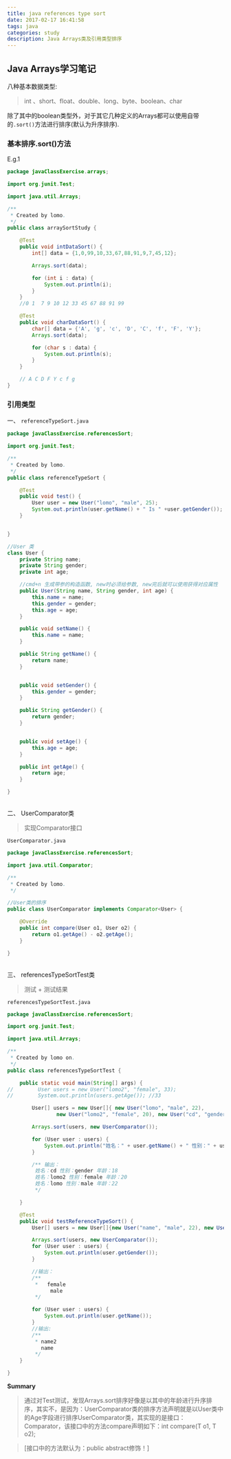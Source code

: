 ```yaml
---
title: java references type sort
date: 2017-02-17 16:41:58
tags: java
categories: study
description: Java Arrays类及引用类型排序
---
```


## Java Arrays学习笔记

八种基本数据类型:

> int 、short、float、double、long、byte、boolean、char

除了其中的boolean类型外，对于其它几种定义的Arrays都可以使用自带的`.sort()`方法进行排序(默认为升序排序).


### 基本排序.sort()方法

E.g.1

```java
package javaClassExercise.arrays;

import org.junit.Test;

import java.util.Arrays;

/**
 * Created by lomo.
 */
public class arraySortStudy {

    @Test
    public void intDataSort() {
        int[] data = {1,0,99,10,33,67,88,91,9,7,45,12};

        Arrays.sort(data);

        for (int i : data) {
            System.out.println(i);
        }
    }
    //0 1  7 9 10 12 33 45 67 88 91 99

    @Test
    public void charDataSort() {
        char[] data = {'A', 'g', 'c', 'D', 'C', 'f', 'F', 'Y'};
        Arrays.sort(data);

        for (char s : data) {
            System.out.println(s);
        }
    }

    // A C D F Y c f g
}

```

### 引用类型

一、  `referenceTypeSort.java`

```java
package javaClassExercise.referencesSort;

import org.junit.Test;

/**
 * Created by lomo.
 */
public class referenceTypeSort {

    @Test
    public void test() {
        User user = new User("lomo", "male", 25);
        System.out.println(user.getName() + " Is " +user.getGender()); //lomo Is male
    }


}

//User 类
class User {
    private String name;
    private String gender;
    private int age;

    //cmd+n 生成带参的构造函数, new时必须给参数, new完后就可以使用获得对应属性
    public User(String name, String gender, int age) {
        this.name = name;
        this.gender = gender;
        this.age = age;
    }

    public void setName() {
        this.name = name;
    }

    public String getName() {
        return name;
    }


    public void setGender() {
        this.gender = gender;
    }

    public String getGender() {
        return gender;
    }


    public void setAge() {
        this.age = age;
    }

    public int getAge() {
        return age;
    }

}

```
<br>
二、 UserComparator类

> 实现Comparator接口

`UserComparator.java`

```java
package javaClassExercise.referencesSort;

import java.util.Comparator;

/**
 * Created by lomo.
 */

//User类的排序
public class UserComparator implements Comparator<User> {

    @Override
    public int compare(User o1, User o2) {
        return o1.getAge() - o2.getAge();
    }

}

```

<br>
三、 referencesTypeSortTest类

> 测试 + 测试结果

`referencesTypeSortTest.java`

```java
package javaClassExercise.referencesSort;

import org.junit.Test;

import java.util.Arrays;

/**
 * Created by lomo on.
 */
public class referencesTypeSortTest {

    public static void main(String[] args) {
//        User users = new User("lomo2", "female", 33);
//        System.out.println(users.getAge()); //33

        User[] users = new User[]{ new User("lomo", "male", 22),
                new User("lomo2", "female", 20), new User("cd", "gender", 18)};

        Arrays.sort(users, new UserComparator());

        for (User user : users) {
            System.out.println("姓名：" + user.getName() + " 性别：" + user.getGender() + " 年龄：" + user.getAge());
        }

        /** 输出：
         姓名：cd 性别：gender 年龄：18
         姓名：lomo2 性别：female 年龄：20
         姓名：lomo 性别：male 年龄：22
         */

    }

    @Test
    public void testReferenceTypeSort() {
        User[] users = new User[]{new User("name", "male", 22), new User("name2", "female", 18)};

        Arrays.sort(users, new UserComparator());
        for (User user : users) {
            System.out.println(user.getGender());
        }

        //输出：
        /**
         *   female
              male
         */

        for (User user : users) {
            System.out.println(user.getName());
        }
        //输出:
        /**
         * name2
           name
         */
    }

}

```


**Summary**

 >通过对Test测试，发现Arrays.sort排序好像是以其中的年龄进行升序排序，其实不，是因为：UserComparator类的排序方法声明就是以User类中的Age字段进行排序UserComparator类，其实现的是接口：Comparator，该接口中的方法compare声明如下：int compare(T o1, T o2); 
 
 > [接口中的方法默认为：public abstract修饰！]

